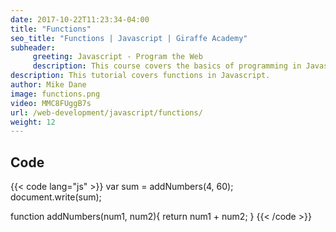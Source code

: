 ```yaml
---
date: 2017-10-22T11:23:34-04:00
title: "Functions"
seo_title: "Functions | Javascript | Giraffe Academy"
subheader:
     greeting: Javascript - Program the Web
     description: This course covers the basics of programming in Javascript. Work your way through the videos and we'll teach you everything you need to know to make your website more responsive!
description: This tutorial covers functions in Javascript.
author: Mike Dane
image: functions.png
video: MMC8FUggB7s
url: /web-development/javascript/functions/
weight: 12
---
```


## Code

{{< code lang="js" >}}
var sum = addNumbers(4, 60);
document.write(sum);

function addNumbers(num1, num2){
     return num1 + num2;
}
{{< /code >}}